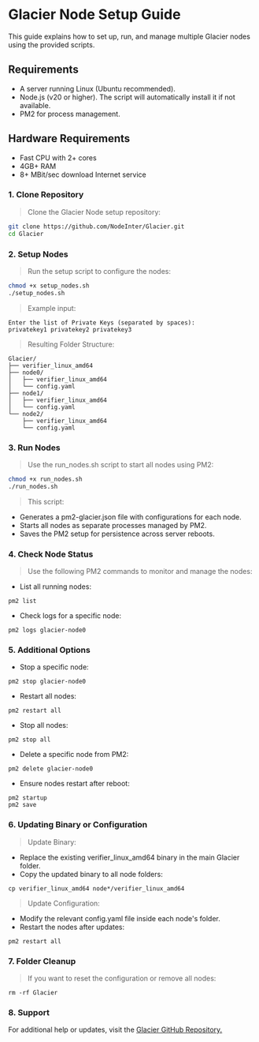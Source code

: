 # Glacier Node Setup Guide
This guide explains how to set up, run, and manage multiple Glacier nodes using the provided scripts.

## Requirements
- A server running Linux (Ubuntu recommended).
- Node.js (v20 or higher). The script will automatically install it if not available.
- PM2 for process management.

## Hardware Requirements
- Fast CPU with 2+ cores
- 4GB+ RAM
- 8+ MBit/sec download Internet service

### 1. Clone Repository
> Clone the Glacier Node setup repository:
```bash
git clone https://github.com/NodeInter/Glacier.git
cd Glacier
```

### 2. Setup Nodes
> Run the setup script to configure the nodes:
```bash
chmod +x setup_nodes.sh
./setup_nodes.sh
```

> Example input:
```
Enter the list of Private Keys (separated by spaces):
privatekey1 privatekey2 privatekey3
```
> Resulting Folder Structure:
```
Glacier/
├── verifier_linux_amd64
├── node0/
│   ├── verifier_linux_amd64
│   └── config.yaml
├── node1/
│   ├── verifier_linux_amd64
│   └── config.yaml
└── node2/
    ├── verifier_linux_amd64
    └── config.yaml
```

### 3. Run Nodes
> Use the run_nodes.sh script to start all nodes using PM2:
```bash
chmod +x run_nodes.sh
./run_nodes.sh
```

> This script:
- Generates a pm2-glacier.json file with configurations for each node.
- Starts all nodes as separate processes managed by PM2.
- Saves the PM2 setup for persistence across server reboots.

### 4. Check Node Status
> Use the following PM2 commands to monitor and manage the nodes:

- List all running nodes:
```
pm2 list
```
- Check logs for a specific node:
```
pm2 logs glacier-node0
```

### 5. Additional Options
- Stop a specific node:
```
pm2 stop glacier-node0
```

- Restart all nodes:
```
pm2 restart all
```

- Stop all nodes:
```
pm2 stop all
```

- Delete a specific node from PM2:
```
pm2 delete glacier-node0
```

- Ensure nodes restart after reboot:
```
pm2 startup
pm2 save
```

### 6. Updating Binary or Configuration
> Update Binary:
- Replace the existing verifier_linux_amd64 binary in the main Glacier folder.
- Copy the updated binary to all node folders:
```
cp verifier_linux_amd64 node*/verifier_linux_amd64
```

> Update Configuration:
- Modify the relevant config.yaml file inside each node's folder.
- Restart the nodes after updates:
```
pm2 restart all
```

### 7. Folder Cleanup
> If you want to reset the configuration or remove all nodes:
```
rm -rf Glacier
```

### 8. Support
For additional help or updates, visit the [Glacier GitHub Repository.](https://docs.glacier.io/getting-started/glacier-nodes/run-testnet-nodes/linux-cli)
